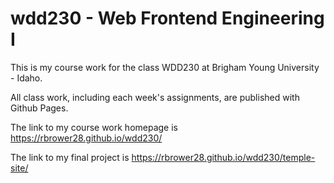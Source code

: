 # wdd230 - Web Frontend Engineering I

This is my course work for the class WDD230 at Brigham Young University - Idaho.

All class work, including each week's assignments, are published with Github Pages.

The link to my course work homepage is https://rbrower28.github.io/wdd230/

The link to my final project is https://rbrower28.github.io/wdd230/temple-site/
